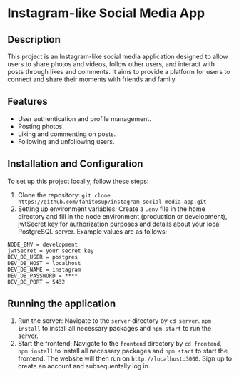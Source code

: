 # Instagram-like Social Media App

## Description
This project is an Instagram-like social media application designed to allow users to share photos and videos, follow other users, and interact with posts through likes and comments. It aims to provide a platform for users to connect and share their moments with friends and family.

## Features
- User authentication and profile management.
- Posting photos.
- Liking and commenting on posts.
- Following and unfollowing users.

## Installation and Configuration
To set up this project locally, follow these steps:
1. Clone the repository:
   `git clone https://github.com/fahitosup/instagram-social-media-app.git`
2. Setting up environment variables:
   Create a `.env` file in the home directory and fill in the node environment (production or development), jwtSecret key for authorization purposes and details about your local PostgreSQL server. Example values are as follows:

```
NODE_ENV = development
jwtSecret = your secret key
DEV_DB_USER = postgres
DEV_DB_HOST = localhost
DEV_DB_NAME = instagram
DEV_DB_PASSWORD = ****
DEV_DB_PORT = 5432
```
## Running the application

1. Run the server:
   Navigate to the `server` directory by `cd server`. `npm install` to install all necessary packages and `npm start` to run the server.
2. Start the frontend:
   Navigate to the `frontend` directory by `cd frontend`, `npm install` to install all necessary packages and `npm start` to start the frontend. The website will then run on `http://localhost:3000`. Sign up to create an account and subsequentally log in.

